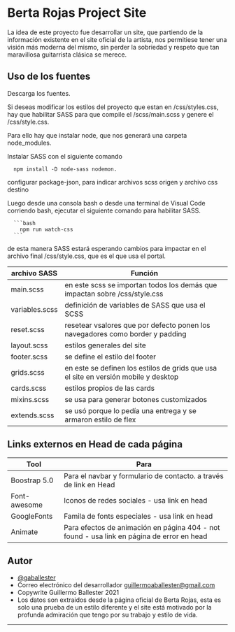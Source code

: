

# Berta Rojas Project Site

La idea de este proyecto fue desarrollar un site, que partiendo de la información existente en el site oficial de la artista, nos permitiese tener una visión más moderna del mismo, sin perder la sobriedad y respeto que tan maravillosa guitarrista clásica se merece.


## Uso de los fuentes


Descarga los fuentes.

Si deseas modificar los estilos del proyecto que estan en /css/styles.css, hay que habilitar SASS para que compile el /scss/main.scss y genere el /css/style.css.

Para ello hay que instalar node, que nos generará una carpeta node_modules.

Instalar SASS con el siguiente comando

      npm install -D node-sass nodemon.

configurar package-json, para indicar archivos scss origen y archivo css destino

Luego desde una consola bash o desde una terminal de Visual Code corriendo bash, ejecutar el siguiente comando para habilitar SASS. 

      ```bash
        npm run watch-css
      ```

de esta manera SASS estará esperando cambios para impactar en el archivo final /css/style.css, que es el que usa el portal.

| archivo SASS    | Función                                                                              |
|-----------------|-------------------------------------------------------------------------------------|
| main.scss       | en este scss se importan todos los demás que impactan sobre /css/style.css          |
| variables.scss  | definición de variables de SASS que usa el SCSS                                     |
| reset.scss      | resetear vsalores que por defecto ponen los navegadores como border y padding       |
| layout.scss     | estilos generales del site                                                          |
| footer.scss     | se define el estilo del footer                                                      |
| grids.scss      | en este se definen los estilos de grids que usa el site en versión mobile y desktop |
| cards.scss      | estilos propios de las cards                                                        |
| mixins.scss     | se usa para generar botones customizados                                            |
| extends.scss    | se usó porque lo pedía una entrega y se armaron estilo de flex                      |

    
## Links externos en Head de cada página

| Tool         | Para                                                             |
| -------------| ------------------------------------------------------------------ |
| Boostrap 5.0 | Para el navbar y formulario de contacto. a través de link en Head|
| Font-awesome | Iconos de redes sociales - usa link en head |
| GoogleFonts  | Famila de fonts especiales - usa link en head|
| Animate      | Para efectos de animación en página 404 - not found - usa link en página de error en head|

  
## Autor

- [@gaballester](https://github.com/gaballester)
- Correo electrónico del desarrollador guillermoaballester@gmail.com
- Copywrite Guillermo Ballester 2021
- Los datos son extraidos desde la página oficial de Berta Rojas, esta es solo una prueba de un estilo diferente y el site está motivado por la profunda admiración que tengo por su trabajo y estilo de vida.


--------------------------------------------------------------------------------------------------------------